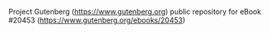Project Gutenberg (https://www.gutenberg.org) public repository for eBook #20453 (https://www.gutenberg.org/ebooks/20453)
